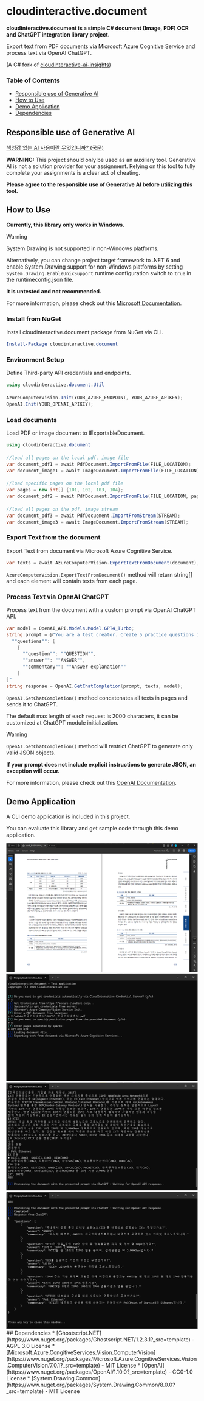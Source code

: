 # cloudinteractive.document
**cloudinteractive.document is a simple C# document (Image, PDF) OCR and ChatGPT integration library project.**

Export text from PDF documents via Microsoft Azure Cognitive Service and process text via OpenAI ChatGPT. 

(A C# fork of [cloudinteractive-ai-insights](https://github.com/Coppermine-SP/cloudinteractive-ai-insights))

### Table of Contents
- [Responsible use of Generative AI](#responsible-use-of-generative-ai)
- [How to Use](#how-to-use)
- [Demo Application](#demo-app)
- [Dependencies](#dependencies)

## Responsible use of Generative AI

[책임감 있는 AI 사용이란 무엇입니까? (국문)](https://github.com/Coppermine-SP/Coppermine-SP/blob/main/ResponsibleUseOfAI_KR.md)

**WARNING:**
This project should only be used as an auxiliary tool. Generative AI is not a solution provider for your assignment. Relying on this tool to fully complete your assignments is a clear act of cheating. 

**Please agree to the responsible use of Generative AI before utilizing this tool.**

## How to Use
**Currently, this library only works in Windows.** 
> [!WARNING]
> System.Drawing is not supported in non-Windows platforms.
> 
> Alternatively, you can change project target framework to .NET 6 and enable System.Drawing support for non-Windows platforms by setting `System.Drawing.EnableUnixSupport` runtime configuration switch to `true` in the runtimeconfig.json file.
> 
> **It is untested and not recommended.**
>
> For more information, please check out this [Microsoft Documentation](https://aka.ms/systemdrawingnonwindows).

### Install from NuGet
Install cloudinteractive.document package from NuGet via CLI.
```powershell
Install-Package cloudinteractive.document
```

### Environment Setup
Define Third-party API credentials and endpoints.
```csharp
using cloudinteractive.document.Util

AzureComputerVision.Init(YOUR_AZURE_ENDPOINT, YOUR_AZURE_APIKEY);
OpenAI.Init(YOUR_OPENAI_APIKEY);
```

### Load documents
Load PDF or image document to IExportableDocument.
```csharp
using cloudinteractive.document

//load all pages on the local pdf, image file
var document_pdf1 = await PdfDocument.ImportFromFile(FILE_LOCATION);
var document_image1 = await ImageDocument.ImportFromFile(FILE_LOCATION);

//load specific pages on the local pdf file
var pages = new int[] {101, 102, 103, 104};
var document_pdf2 = await PdfDocument.ImportFromFile(FILE_LOCATION, pages);

//load all pages on the pdf, image stream
var document_pdf3 = await PdfDocuement.ImportFromStream(STREAM);
var document_image3 = await ImageDocument.ImportFromStream(STREAM);
```

### Export Text from the document
Export Text from document via Microsoft Azure Cognitive Service.
```csharp
var texts = await AzureComputerVision.ExportTextFromDocument(document);
```
`AzureComputerVision.ExportTextFromDocument()` method will return string[] and each element will contain texts from each page.

### Process Text via OpenAI ChatGPT
Process text from the document with a custom prompt via OpenAI ChatGPT API.
```csharp
var model = OpenAI_API.Models.Model.GPT4_Turbo;
string prompt = @"You are a test creator. Create 5 practice questions in Korean, with both questions and answers and an explanation of answer, based only on the content of this document. output should be in JSON format and follow this form: {
  ""questions"": [
    {
      ""question"": ""QUESTION"",
      ""answer"": ""ANSWER"",
      ""commentary"": ""Answer explanation""
    }
]"
string response = OpenAI.GetChatCompletion(prompt, texts, model);
```
`OpenAI.GetChatCompletion()` method concatenates all texts in pages and sends it to ChatGPT.

The default max length of each request is 2000 characters, it can be customized at ChatGPT module initialization.

> [!WARNING]
> `OpenAI.GetChatCompletion()` method will restrict ChatGPT to generate only valid JSON objects.
> 
> **If your prompt does not include explicit instructions to generate JSON, an exception will occur.**
>
> For more information, please check out this [OpenAI Documentation](https://platform.openai.com/docs/guides/text-generation/json-mode).

## Demo Application
A CLI demo application is included in this project.

You can evaluate this library and get sample code through this demo application.

<img src="images/sample_document.png">
<img src="images/demo_1.png">
<img src="images/demo_2.png">
<img src="images/demo_3.png">
## Dependencies
* [Ghostscript.NET](https://www.nuget.org/packages/Ghostscript.NET/1.2.3.1?_src=template) - AGPL 3.0 License
* [Microsoft.Azure.CongitiveServices.Vision.ComputerVision](https://www.nuget.org/packages/Microsoft.Azure.CognitiveServices.Vision.ComputerVision/7.0.1?_src=template) - MIT License
* [OpenAI](https://www.nuget.org/packages/OpenAI/1.10.0?_src=template) - CC0-1.0 License
* [System.Drawing.Common](https://www.nuget.org/packages/System.Drawing.Common/8.0.0?_src=template) - MIT License
